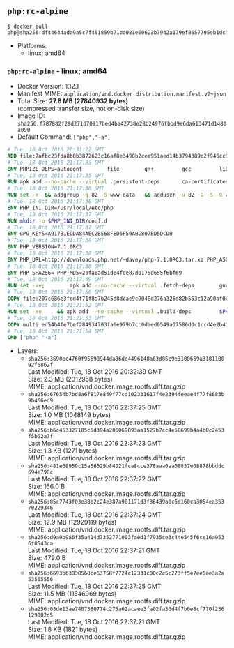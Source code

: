 ## `php:rc-alpine`

```console
$ docker pull php@sha256:df44644ada9a5c7f461859b71bd081e60623b7942a179ef8657795eb1dc47e10
```

-	Platforms:
	-	linux; amd64

### `php:rc-alpine` - linux; amd64

-	Docker Version: 1.12.1
-	Manifest MIME: `application/vnd.docker.distribution.manifest.v2+json`
-	Total Size: **27.8 MB (27840932 bytes)**  
	(compressed transfer size, not on-disk size)
-	Image ID: `sha256:f787882f29d271d70917bed4ba42738e28b24976fbbd9e6da613471d1480a090`
-	Default Command: `["php","-a"]`

```dockerfile
# Tue, 18 Oct 2016 20:31:22 GMT
ADD file:7afbc23fda8b0b3872623c16af8e3490b2cee951aed14b3794389c2f946cc8c7 in / 
# Tue, 18 Oct 2016 21:17:33 GMT
ENV PHPIZE_DEPS=autoconf 		file 		g++ 		gcc 		libc-dev 		make 		pkgconf 		re2c
# Tue, 18 Oct 2016 21:17:35 GMT
RUN apk add --no-cache --virtual .persistent-deps 		ca-certificates 		curl 		tar 		xz
# Tue, 18 Oct 2016 21:17:36 GMT
RUN set -x 	&& addgroup -g 82 -S www-data 	&& adduser -u 82 -D -S -G www-data www-data
# Tue, 18 Oct 2016 21:17:36 GMT
ENV PHP_INI_DIR=/usr/local/etc/php
# Tue, 18 Oct 2016 21:17:37 GMT
RUN mkdir -p $PHP_INI_DIR/conf.d
# Tue, 18 Oct 2016 21:17:37 GMT
ENV GPG_KEYS=A917B1ECDA84AEC2B568FED6F50ABC807BD5DCD0
# Tue, 18 Oct 2016 21:17:38 GMT
ENV PHP_VERSION=7.1.0RC3
# Tue, 18 Oct 2016 21:17:38 GMT
ENV PHP_URL=http://downloads.php.net/~davey/php-7.1.0RC3.tar.xz PHP_ASC_URL=http://downloads.php.net/~davey/php-7.1.0RC3.tar.xz.asc
# Tue, 18 Oct 2016 21:17:38 GMT
ENV PHP_SHA256= PHP_MD5=2bfa0ad51de4fce87d0175d655f6bf69
# Tue, 18 Oct 2016 21:17:49 GMT
RUN set -xe; 		apk add --no-cache --virtual .fetch-deps 		gnupg 		openssl 	; 		mkdir -p /usr/src; 	cd /usr/src; 		wget -O php.tar.xz "$PHP_URL"; 		if [ -n "$PHP_SHA256" ]; then 		echo "$PHP_SHA256 *php.tar.xz" | sha256sum -c -; 	fi; 	if [ -n "$PHP_MD5" ]; then 		echo "$PHP_MD5 *php.tar.xz" | md5sum -c -; 	fi; 		if [ -n "$PHP_ASC_URL" ]; then 		wget -O php.tar.xz.asc "$PHP_ASC_URL"; 		export GNUPGHOME="$(mktemp -d)"; 		for key in $GPG_KEYS; do 			gpg --keyserver ha.pool.sks-keyservers.net --recv-keys "$key"; 		done; 		gpg --batch --verify php.tar.xz.asc php.tar.xz; 		rm -r "$GNUPGHOME"; 	fi; 		apk del .fetch-deps
# Tue, 18 Oct 2016 21:17:50 GMT
COPY file:207c686e3fed4f71f8a7b245d8dcae9c9048d276a326d82b553c12a90af0c0ca in /usr/local/bin/ 
# Tue, 18 Oct 2016 21:21:52 GMT
RUN set -xe 	&& apk add --no-cache --virtual .build-deps 		$PHPIZE_DEPS 		curl-dev 		libedit-dev 		libxml2-dev 		openssl-dev 		sqlite-dev 		&& docker-php-source extract 	&& cd /usr/src/php 	&& ./configure 		--with-config-file-path="$PHP_INI_DIR" 		--with-config-file-scan-dir="$PHP_INI_DIR/conf.d" 				--disable-cgi 				--enable-ftp 		--enable-mbstring 		--enable-mysqlnd 				--with-curl 		--with-libedit 		--with-openssl 		--with-zlib 				$PHP_EXTRA_CONFIGURE_ARGS 	&& make -j "$(getconf _NPROCESSORS_ONLN)" 	&& make install 	&& { find /usr/local/bin /usr/local/sbin -type f -perm +0111 -exec strip --strip-all '{}' + || true; } 	&& make clean 	&& docker-php-source delete 		&& runDeps="$( 		scanelf --needed --nobanner --recursive /usr/local 			| awk '{ gsub(/,/, "\nso:", $2); print "so:" $2 }' 			| sort -u 			| xargs -r apk info --installed 			| sort -u 	)" 	&& apk add --no-cache --virtual .php-rundeps $runDeps 		&& apk del .build-deps
# Tue, 18 Oct 2016 21:21:53 GMT
COPY multi:ed54b4fe7bef284934703fa6e979b7cc0daed0549a07586d0c1ccd4e2b41884a in /usr/local/bin/ 
# Tue, 18 Oct 2016 21:21:54 GMT
CMD ["php" "-a"]
```

-	Layers:
	-	`sha256:3690ec4760f95690944da86dc4496148a63d85c9e3100669a318110092f6862f`  
		Last Modified: Tue, 18 Oct 2016 20:32:39 GMT  
		Size: 2.3 MB (2312958 bytes)  
		MIME: application/vnd.docker.image.rootfs.diff.tar.gzip
	-	`sha256:67654b7bd8a6f817e849f77cd102331617f4e2394feeae4f77f8683b9b466ed9`  
		Last Modified: Tue, 18 Oct 2016 22:37:25 GMT  
		Size: 1.0 MB (1048149 bytes)  
		MIME: application/vnd.docker.image.rootfs.diff.tar.gzip
	-	`sha256:b6c453327105c5d394a206069893aa1527b7cc4e58699b4a4b0c2453f5b02a7f`  
		Last Modified: Tue, 18 Oct 2016 22:37:23 GMT  
		Size: 1.3 KB (1271 bytes)  
		MIME: application/vnd.docker.image.rootfs.diff.tar.gzip
	-	`sha256:481e68959c15a56029b84021fca8cce378aaa0aa08837e08878bbddc694e798c`  
		Last Modified: Tue, 18 Oct 2016 22:37:22 GMT  
		Size: 166.0 B  
		MIME: application/vnd.docker.image.rootfs.diff.tar.gzip
	-	`sha256:05c7743f03e38b2c24e387a901171d3f36439a0c6d160ca3054ea35370229346`  
		Last Modified: Tue, 18 Oct 2016 22:37:24 GMT  
		Size: 12.9 MB (12929119 bytes)  
		MIME: application/vnd.docker.image.rootfs.diff.tar.gzip
	-	`sha256:d9a9b986f35a414d7352771003fa0d1f7935ce3c44e545f6ce16a9536f8543ca`  
		Last Modified: Tue, 18 Oct 2016 22:37:21 GMT  
		Size: 479.0 B  
		MIME: application/vnd.docker.image.rootfs.diff.tar.gzip
	-	`sha256:6693b63838568ce63758f7724c12331c00c2c5c273ff5e7ee5ae3a2a53565556`  
		Last Modified: Tue, 18 Oct 2016 22:37:25 GMT  
		Size: 11.5 MB (11546969 bytes)  
		MIME: application/vnd.docker.image.rootfs.diff.tar.gzip
	-	`sha256:03de13ae7407580774c275a62acaee3fa02fa30d4f7b0e8cf770f236129802d5`  
		Last Modified: Tue, 18 Oct 2016 22:37:21 GMT  
		Size: 1.8 KB (1821 bytes)  
		MIME: application/vnd.docker.image.rootfs.diff.tar.gzip
